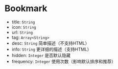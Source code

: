 # Bookmark

- title: `String`
- icon: `String`
- url: `String`
- tag: `Array<String>`
- desc: `String` 简单描述（不支持HTML）
- info: `String` 更详细的描述（支持HTML）
- hidden: `Integer` 是否默认隐藏
- frequency: `Integer` 使用次数（影响默认排序和推荐）
